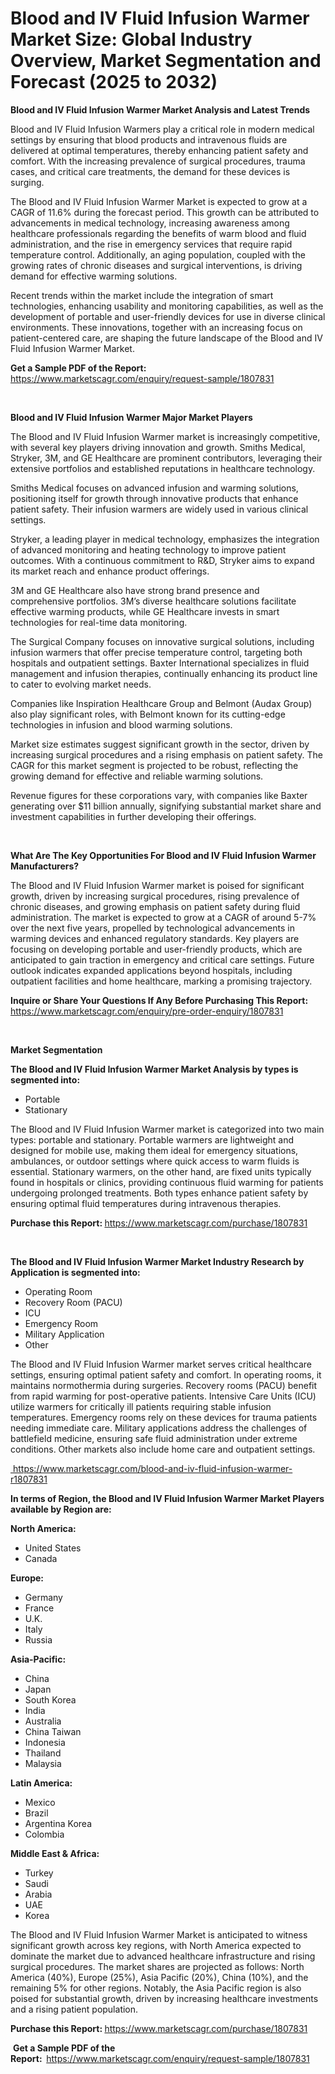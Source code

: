 <p><h1>Blood and IV Fluid Infusion Warmer Market Size: Global Industry Overview, Market Segmentation and Forecast (2025 to 2032)</h1></p><p><strong>Blood and IV Fluid Infusion Warmer Market Analysis and Latest Trends</strong></p>
<p><p>Blood and IV Fluid Infusion Warmers play a critical role in modern medical settings by ensuring that blood products and intravenous fluids are delivered at optimal temperatures, thereby enhancing patient safety and comfort. With the increasing prevalence of surgical procedures, trauma cases, and critical care treatments, the demand for these devices is surging. </p><p>The Blood and IV Fluid Infusion Warmer Market is expected to grow at a CAGR of 11.6% during the forecast period. This growth can be attributed to advancements in medical technology, increasing awareness among healthcare professionals regarding the benefits of warm blood and fluid administration, and the rise in emergency services that require rapid temperature control. Additionally, an aging population, coupled with the growing rates of chronic diseases and surgical interventions, is driving demand for effective warming solutions.</p><p>Recent trends within the market include the integration of smart technologies, enhancing usability and monitoring capabilities, as well as the development of portable and user-friendly devices for use in diverse clinical environments. These innovations, together with an increasing focus on patient-centered care, are shaping the future landscape of the Blood and IV Fluid Infusion Warmer Market.</p></p>
<p><strong>Get a Sample PDF of the Report:&nbsp;</strong> <a href="https://www.marketscagr.com/enquiry/request-sample/1807831?utm_campaign=2935&utm_medium=2&utm_source=Github&utm_content=ia&utm_term=13042025&utm_id=blood-and-iv-fluid-infusion-warmer">https://www.marketscagr.com/enquiry/request-sample/1807831</a></p>
<p>&nbsp;</p>
<p><strong>Blood and IV Fluid Infusion Warmer Major Market Players</strong></p>
<p><p>The Blood and IV Fluid Infusion Warmer market is increasingly competitive, with several key players driving innovation and growth. Smiths Medical, Stryker, 3M, and GE Healthcare are prominent contributors, leveraging their extensive portfolios and established reputations in healthcare technology.</p><p>Smiths Medical focuses on advanced infusion and warming solutions, positioning itself for growth through innovative products that enhance patient safety. Their infusion warmers are widely used in various clinical settings. </p><p>Stryker, a leading player in medical technology, emphasizes the integration of advanced monitoring and heating technology to improve patient outcomes. With a continuous commitment to R&D, Stryker aims to expand its market reach and enhance product offerings.</p><p>3M and GE Healthcare also have strong brand presence and comprehensive portfolios. 3M’s diverse healthcare solutions facilitate effective warming products, while GE Healthcare invests in smart technologies for real-time data monitoring.</p><p>The Surgical Company focuses on innovative surgical solutions, including infusion warmers that offer precise temperature control, targeting both hospitals and outpatient settings. Baxter International specializes in fluid management and infusion therapies, continually enhancing its product line to cater to evolving market needs.</p><p>Companies like Inspiration Healthcare Group and Belmont (Audax Group) also play significant roles, with Belmont known for its cutting-edge technologies in infusion and blood warming solutions.</p><p>Market size estimates suggest significant growth in the sector, driven by increasing surgical procedures and a rising emphasis on patient safety. The CAGR for this market segment is projected to be robust, reflecting the growing demand for effective and reliable warming solutions.</p><p>Revenue figures for these corporations vary, with companies like Baxter generating over $11 billion annually, signifying substantial market share and investment capabilities in further developing their offerings.</p></p>
<p>&nbsp;</p>
<p><strong>What Are The Key Opportunities For Blood and IV Fluid Infusion Warmer Manufacturers?</strong></p>
<p><p>The Blood and IV Fluid Infusion Warmer market is poised for significant growth, driven by increasing surgical procedures, rising prevalence of chronic diseases, and growing emphasis on patient safety during fluid administration. The market is expected to grow at a CAGR of around 5-7% over the next five years, propelled by technological advancements in warming devices and enhanced regulatory standards. Key players are focusing on developing portable and user-friendly products, which are anticipated to gain traction in emergency and critical care settings. Future outlook indicates expanded applications beyond hospitals, including outpatient facilities and home healthcare, marking a promising trajectory.</p></p>
<p><strong>Inquire or Share Your Questions If Any Before Purchasing This Report:</strong> <a href="https://www.marketscagr.com/enquiry/pre-order-enquiry/1807831?utm_campaign=2935&utm_medium=2&utm_source=Github&utm_content=ia&utm_term=13042025&utm_id=blood-and-iv-fluid-infusion-warmer">https://www.marketscagr.com/enquiry/pre-order-enquiry/1807831</a></p>
<p>&nbsp;</p>
<p><strong>Market Segmentation</strong></p>
<p><strong>The Blood and IV Fluid Infusion Warmer Market Analysis by types is segmented into:</strong></p>
<p><ul><li>Portable</li><li>Stationary</li></ul></p>
<p><p>The Blood and IV Fluid Infusion Warmer market is categorized into two main types: portable and stationary. Portable warmers are lightweight and designed for mobile use, making them ideal for emergency situations, ambulances, or outdoor settings where quick access to warm fluids is essential. Stationary warmers, on the other hand, are fixed units typically found in hospitals or clinics, providing continuous fluid warming for patients undergoing prolonged treatments. Both types enhance patient safety by ensuring optimal fluid temperatures during intravenous therapies.</p></p>
<p><strong>Purchase this Report:&nbsp;</strong><a href="https://www.marketscagr.com/purchase/1807831?utm_campaign=2935&utm_medium=2&utm_source=Github&utm_content=ia&utm_term=13042025&utm_id=blood-and-iv-fluid-infusion-warmer">https://www.marketscagr.com/purchase/1807831</a></p>
<p>&nbsp;</p>
<p><strong>The Blood and IV Fluid Infusion Warmer Market Industry Research by Application is segmented into:</strong></p>
<p><ul><li>Operating Room</li><li>Recovery Room (PACU)</li><li>ICU</li><li>Emergency Room</li><li>Military Application</li><li>Other</li></ul></p>
<p><p>The Blood and IV Fluid Infusion Warmer market serves critical healthcare settings, ensuring optimal patient safety and comfort. In operating rooms, it maintains normothermia during surgeries. Recovery rooms (PACU) benefit from rapid warming for post-operative patients. Intensive Care Units (ICU) utilize warmers for critically ill patients requiring stable infusion temperatures. Emergency rooms rely on these devices for trauma patients needing immediate care. Military applications address the challenges of battlefield medicine, ensuring safe fluid administration under extreme conditions. Other markets also include home care and outpatient settings.</p></p>
<p><a href="https://www.marketscagr.com/blood-and-iv-fluid-infusion-warmer-r1807831?utm_campaign=2935&utm_medium=2&utm_source=Github&utm_content=ia&utm_term=13042025&utm_id=blood-and-iv-fluid-infusion-warmer">&nbsp;https://www.marketscagr.com/blood-and-iv-fluid-infusion-warmer-r1807831</a></p>
<p><strong>In terms of Region, the Blood and IV Fluid Infusion Warmer Market Players available by Region are:</strong></p>
<p>
    <p> <strong> North America: </strong>
        <ul>
            <li>United States</li>
            <li>Canada</li>
        </ul>
        </p> 
    <p> <strong> Europe: </strong>
        <ul>
            <li>Germany</li>
            <li>France</li>
            <li>U.K.</li>
            <li>Italy</li>
            <li>Russia</li>
        </ul>
        </p> 
    <p> <strong> Asia-Pacific: </strong>
        <ul>
            <li>China</li>
            <li>Japan</li>
            <li>South Korea</li>
            <li>India</li>
            <li>Australia</li>
            <li>China Taiwan</li>
            <li>Indonesia</li>
            <li>Thailand</li>
            <li>Malaysia</li>
        </ul>
        </p> 
    <p> <strong> Latin America: </strong>
        <ul>
            <li>Mexico</li>
            <li>Brazil</li>
            <li>Argentina Korea</li>
            <li>Colombia</li>
        </ul>
        </p> 
    <p> <strong> Middle East & Africa: </strong>
        <ul>
            <li>Turkey</li>
            <li>Saudi</li>
            <li>Arabia</li>
            <li>UAE</li>
            <li>Korea</li>
        </ul>
    </p>
    </p>
<p><p>The Blood and IV Fluid Infusion Warmer Market is anticipated to witness significant growth across key regions, with North America expected to dominate the market due to advanced healthcare infrastructure and rising surgical procedures. The market shares are projected as follows: North America (40%), Europe (25%), Asia Pacific (20%), China (10%), and the remaining 5% for other regions. Notably, the Asia Pacific region is also poised for substantial growth, driven by increasing healthcare investments and a rising patient population.</p></p>
<p><strong>Purchase this Report: </strong><a href="https://www.marketscagr.com/purchase/1807831?utm_campaign=2935&utm_medium=2&utm_source=Github&utm_content=ia&utm_term=13042025&utm_id=blood-and-iv-fluid-infusion-warmer">https://www.marketscagr.com/purchase/1807831</a></p>
<p>&nbsp;<strong>Get a Sample PDF of the Report:&nbsp;&nbsp;</strong><a href="https://www.marketscagr.com/enquiry/request-sample/1807831?utm_campaign=2935&utm_medium=2&utm_source=Github&utm_content=ia&utm_term=13042025&utm_id=blood-and-iv-fluid-infusion-warmer">https://www.marketscagr.com/enquiry/request-sample/1807831</a></p>
<p><strong></strong></p>
<p><p></p><p></p><p></p></p>